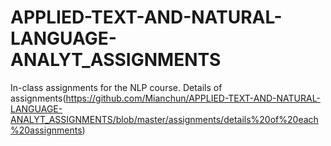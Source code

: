 # APPLIED-TEXT-AND-NATURAL-LANGUAGE-ANALYT_ASSIGNMENTS
In-class assignments for the NLP course.
Details of assignments(https://github.com/Mianchun/APPLIED-TEXT-AND-NATURAL-LANGUAGE-ANALYT_ASSIGNMENTS/blob/master/assignments/details%20of%20each%20assignments)
